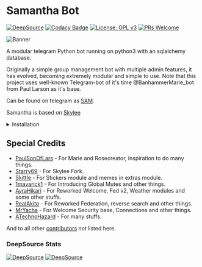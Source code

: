 # Samantha Bot

[![DeepSource](https://static.deepsource.io/deepsource-badge-light-mini.svg)](https://deepsource.io/gh/SA7ANI/MissSamantha/?ref=repository-badge)
[![Codacy Badge](https://api.codacy.com/project/badge/Grade/223b5710f2fa41d58775094ee65b6957)](https://app.codacy.com/gh/SA7ANI/MissSamantha?utm_source=github.com&utm_medium=referral&utm_content=SA7ANI/MissSamantha&utm_campaign=Badge_Grade)
[![License: GPL v3](https://img.shields.io/badge/License-GPLv3-blue.svg)](https://www.gnu.org/licenses/gpl-3.0)
[![PRs Welcome](https://img.shields.io/badge/PRs-welcome-brightgreen.svg?style=flat-square)](http://makeapullrequest.com)

![Banner](https://telegra.ph/file/2c548ad69c6129e2f97c6.jpg)

A modular telegram Python bot running on python3 with an sqlalchemy database.

Originally a simple group management bot with multiple admin features, it has evolved, becoming extremely modular and 
simple to use. Note that this project uses well-known Telegram-bot of it's time @BanhammerMarie_bot from Paul Larson as it's base.

Can be found on telegram as [SAM](https://t.me/MissSamanthaBot).

Samantha is based on [Skylee](https://github.com/starry69/skyleebot)

<details>
  <summary>Installation</summary>

## Starting the bot

Once you've setup your database and your configuration (see below) is complete, simply run:

`python3 -m samantha`

## Setting up the bot (Read this before trying to use!)

Please make sure to use python3.6, as I cannot guarantee everything will work as expected on older python versions!
This is because markdown parsing is done by iterating through a dict, which are ordered by default in 3.6.

### Configuration

There are two possible ways of configuring your bot: a config.py file, or ENV variables.

The prefered version is to use a `config.py` file, as it makes it easier to see all your settings grouped together.
This file should be placed in your `samantha` folder, alongside the `__main__.py` file . 
This is where your bot token will be loaded from, as well as your database URI (if you're using a database), and most of 
your other settings.

It is recommended to import sample_config and extend the Config class, as this will ensure your config contains all 
defaults set in the sample_config, hence making it easier to upgrade.

An example `config.py` file could be:
```
from samantha.sample_config import Config


class Development(Config):
    OWNER_ID =  834309762 # my telegram ID
    OWNER_USERNAME = "SA7ANI"  # my telegram username
    API_KEY = "your bot api key"  # my api key, as provided by the botfather
    SQLALCHEMY_DATABASE_URI = 'postgresql://username:password@localhost:5432/database'  # sample db credentials
    MESSAGE_DUMP = '-1234567890' # some group chat that your bot is a member of
    USE_MESSAGE_DUMP = True
    SUDO_USERS = []  # List of id's for users which have sudo access to the bot.
    LOAD = []
    NO_LOAD = []
    TELETHON_HASH = None # for purge stuffs
    TELETHON_ID = None
```

### Python dependencies

Install the necessary python dependencies by moving to the project directory and running:

`pip3 install -r requirements.txt`.

This will install all necessary python packages.

### Database

If you wish to use a database-dependent module (eg: locks, notes, userinfo, users, filters, welcomes),
you'll need to have a database installed on your system. I use postgres, so I recommend using it for optimal compatibility.

In the case of postgres, this is how you would set up a the database on a debian/ubuntu system. Other distributions may vary.

- install postgresql:

`sudo apt-get update && sudo apt-get install postgresql`

- change to the postgres user:

`sudo su - postgres`

- create a new database user (change YOUR_USER appropriately):

`createuser -P -s -e YOUR_USER`

This will be followed by you needing to input your password.

- create a new database table:

`createdb -O YOUR_USER YOUR_DB_NAME`

Change YOUR_USER and YOUR_DB_NAME appropriately.

- finally:

`psql YOUR_DB_NAME -h YOUR_HOST YOUR_USER`

This will allow you to connect to your database via your terminal.
By default, YOUR_HOST should be 0.0.0.0:5432.

You should now be able to build your database URI. This will be:

`sqldbtype://username:pw@hostname:port/db_name`

Replace sqldbtype with whichever db youre using (eg postgres, mysql, sqllite, etc)
repeat for your username, password, hostname (localhost?), port (5432?), and db name.

## Modules
### Setting load order

The module load order can be changed via the `LOAD` and `NO_LOAD` configuration settings.
These should both represent lists.

If `LOAD` is an empty list, all modules in `modules/` will be selected for loading by default.

If `NO_LOAD` is not present, or is an empty list, all modules selected for loading will be loaded.

If a module is in both `LOAD` and `NO_LOAD`, the module will not be loaded - `NO_LOAD` takes priority.

### Creating your own modules

Creating a module has been simplified as much as possible - but do not hesitate to suggest further simplification.

All that is needed is that your .py file be in the modules folder.

To add commands, make sure to import the dispatcher via

`from samantha import dispatcher`.

You can then add commands using the usual

`dispatcher.add_handler()`.

Assigning the `__help__` variable to a string describing this modules' available
commands will allow the bot to load it and add the documentation for
your module to the `/help` command. Setting the `__mod_name__` variable will also allow you to use a nicer, user
friendly name for a module.

The `__migrate__()` function is used for migrating chats - when a chat is upgraded to a supergroup, the ID changes, so 
it is necessary to migrate it in the db.

The `__stats__()` function is for retrieving module statistics, eg number of users, number of chats. This is accessed 
through the `/stats` command, which is only available to the bot owner.

</details>

## Special Credits

* [PaulSonOfLars](https://github.com/PaulSonOfLars) - For Marie and Rosecreator, inspiration to do many things.
* [Starry69](https://github.com/starry69) - For Skylee Fork.
* [Skittle](https://github.com/Skittle) - For Stickers module and memes in extras module.
* [1mavarick1](https://github.com/1maverick1) - For Introducing Global Mutes and other things.
* [AyraHikari](https://github.com/AyraHikari) - For Reworked Welcome, Fed v2, Weather modules and some other stuffs.
* [RealAkito](https://github.com/RealAkito) - For Reworked Federation, reverse search and other things.
* [MrYacha](https://github.com/MrYacha) - For Welcome Security base, Connections and other things.
* [ATechnoHazard](https://github.com/ATechnoHazard) - For many stuffs.

And to all other [contributors](https://github.com/SA7ANI/MissSamantha/graphs/contributors) not listed here.

### DeepSource Stats

[![DeepSource](https://deepsource.io/gh/SA7ANI/MissSamantha.svg/?label=active+issues&show_trend=true)](https://deepsource.io/gh/SA7ANI/MissSamantha/?ref=repository-badge)
[![DeepSource](https://deepsource.io/gh/SA7ANI/MissSamantha.svg/?label=resolved+issues&show_trend=true)](https://deepsource.io/gh/SA7ANI/MissSamantha/?ref=repository-badge)